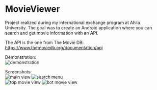 # MovieViewer
Project realized during my international exchange program at Ahlia University. The goal was to create an Android application where you can search and get movie information with an API.

The API is the one from The Movie DB: https://www.themoviedb.org/documentation/api

Demonstration:  
![demonstration](https://raw.githubusercontent.com/aveldocquin/MovieViewer/master/docs/images/demonstration.gif)

Screenshots:  
![main view](https://raw.githubusercontent.com/aveldocquin/MovieViewer/master/docs/images/main_view.png)
![search menu](https://raw.githubusercontent.com/aveldocquin/MovieViewer/master/docs/images/search_menu.png)  
![top movie view](https://raw.githubusercontent.com/aveldocquin/MovieViewer/master/docs/images/top_movie_view.png)
![bot movie view](https://raw.githubusercontent.com/aveldocquin/MovieViewer/master/docs/images/bot_movie_view.png)